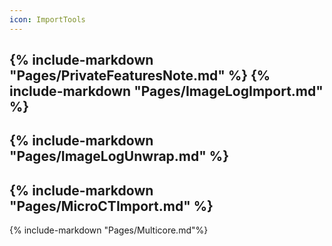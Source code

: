 ```yaml
---
icon: ImportTools
---
```

{% include-markdown "Pages/PrivateFeaturesNote.md" %}
{% include-markdown "Pages/ImageLogImport.md" %}
---
{% include-markdown "Pages/ImageLogUnwrap.md" %}
---
{% include-markdown "Pages/MicroCTImport.md" %}
---
{% include-markdown "Pages/Multicore.md"%}

